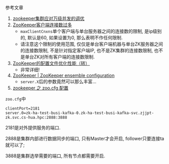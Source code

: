 参考文章

1. [zookeeper集群应对万级并发的调优](https://blog.csdn.net/lifetragedy/article/details/116641678)
2. [ZooKeeper客户端连接数过多](https://blog.csdn.net/zlfprogram/article/details/74066792)
    - `maxClientCnxns`单个客户端与单台服务器之间的连接数的限制, 是ip级别的, 默认是60, 如果设置为0, 那么表明不作任何限制. 
    - 请注意这个限制的使用范围, 仅仅是单台客户端机器与单台ZK服务器之间的连接数限制, 不是针对指定客户端IP, 也不是ZK集群的连接数限制, 也不是单台ZK对所有客户端的连接数限制. 
3. [ZooKeeper的配置文件优化性能（转）](https://www.cnblogs.com/EasonJim/p/7488834.html)
    - 非常详细!
4. [ZooKeeper | ZooKeeper ensemble configuration](http://www.mtitek.com/tutorials/zookeeper/installation_cluster_notes.php)
    - `server.X`后的参数竟然可以那么丰富...
5. [zookeeper 之 zoo.cfg 配置](https://www.cnblogs.com/zhangzhonghui/articles/12550931.html)

`zoo.cfg`中

```
clientPort=2181
server.0=zk-ha-test-busi-kafka-0.zk-ha-test-busi-kafka-svc.zjjpt-zk.svc.cs-hua.hpc:2888:3888
```

2181是对外提供服务的端口.

2888是集群内部进行数据同步的端口, 只有Master才会开启, follower只要连接ta就可以了;

3888是集群选举需要的端口, 所有节点都需要开启.
